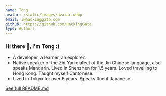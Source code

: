 ```yaml
---
name: Tong
avatar: /static/images/avatar.webp
email: i@hackinggate.com
github: https://github.com/HackingGate
type: Authors
---
```

### Hi there 👋, I'm Tong :)
- A developer, a learner, an explorer.
- Native speaker of the Zhi-Yan dialect of the Jin Chinese language, also speaks Mandarin. Lived in Shenzhen for 1.5 years. Loved travelling to Hong Kong. Taught myself Cantonese.
- Lived in Tokyo for over 6 years. Speaks fluent Japanese.

[See full README.md](https://github.com/HackingGate/HackingGate/blob/main/README.md)  
